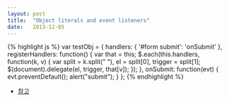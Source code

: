 ```yaml
---
layout: post
title:  "Object literals and event listeners"
date:   2013-12-05
---
```


{% highlight js %}
 var testObj = {
    handlers: {
        '#form submit': 'onSubmit'
    },
    registerHandlers: function() {
        var that = this;
        $.each(this.handlers, function(k, v) {
            var split = k.split(" "),
                el = split[0],
                trigger = split[1];
            $(document).delegate(el, trigger, that[v]);
        });
    },
    onSubmit: function(evt) {
        evt.preventDefault();
        alert("submit");
    }
};
{% endhighlight %}

* [참고](http://stackoverflow.com/questions/10312427/object-literals-and-event-listeners-best-practice)

